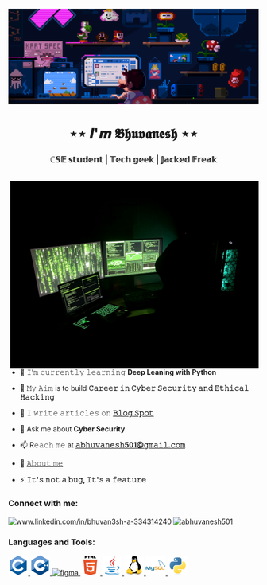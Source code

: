 
<img alt= "banner" src="https://github.com/Bhuvan3sh/Bhuvan3sh/blob/main/687474~1.GIF" ><br>


<h1 align="center">⋆⋆ 𝑰'𝒎 𝕭𝖍𝖚𝖛𝖆𝖓𝖊𝖘𝖍 ⋆⋆</h1>
<h3 align="center">ℂ𝕊𝔼 𝕤𝕥𝕦𝕕𝕖𝕟𝕥 | 𝕋𝕖𝕔𝕙 𝕘𝕖𝕖𝕜 | 𝕁𝕒𝕔𝕜𝕖𝕕 𝔽𝕣𝕖𝕒𝕜</h3>
<br>
<img align="right" alt="prism" width="500" src="https://github.com/Bhuvan3sh/Bhuvan3sh/blob/main/IMG_20231011_191826.jpg">

<p align="left"> </p>

- 🌱 𝙸’𝚖 𝚌𝚞𝚛𝚛𝚎𝚗𝚝𝚕𝚢 𝚕𝚎𝚊𝚛𝚗𝚒𝚗𝚐 <b>Deep Leaning with Python</b>

- 💪 𝙼𝚢 𝙰𝚒𝚖 is to build **𝙲𝚊𝚛𝚎𝚎𝚛 𝚒𝚗 𝙲𝚢𝚋𝚎𝚛 𝚂𝚎𝚌𝚞𝚛𝚒𝚝𝚢 𝚊𝚗𝚍 𝙴𝚝𝚑𝚒𝚌𝚊𝚕 𝙷𝚊𝚌𝚔𝚒𝚗𝚐**

- 📝 𝙸 𝚠𝚛𝚒𝚝𝚎 𝚊𝚛𝚝𝚒𝚌𝚕𝚎𝚜 𝚘𝚗 <b>[𝙱𝚕𝚘𝚐 𝚂𝚙𝚘𝚝](https://bhuvan3sh.blogspot.com/2022/12/chai-chat-with-ai.html)</b>

- 💬 Ask me about <b>Cyber Security</b>

- 📫 R𝚎𝚊𝚌𝚑 𝚖𝚎 at </t>**𝚊𝚋𝚑𝚞𝚟𝚊𝚗𝚎𝚜𝚑501@𝚐𝚖𝚊𝚒𝚕.𝚌𝚘𝚖**

- 📄 [𝙰𝚋𝚘𝚞𝚝 𝚖𝚎](https://drive.google.com/file/d/1YX1jeHdRmrd1v_w0OYRzlrkkpBkOVtKJ/view?usp=share_link)

- ⚡ **𝙸𝚝'𝚜 𝚗𝚘𝚝 𝚊 𝚋𝚞𝚐, 𝙸𝚝'𝚜 𝚊 𝚏𝚎𝚊𝚝𝚞𝚛𝚎**

<h3 align="left">Connect with me:</h3>
<p align="left">
<a href="https://www.linkedin.com/in/bhuvan3sh/" target="blank"><img align="center" src="https://raw.githubusercontent.com/rahuldkjain/github-profile-readme-generator/master/src/images/icons/Social/linked-in-alt.svg" alt="www.linkedin.com/in/bhuvan3sh-a-334314240" height="30" width="40" /></a>
<a href="https://www.hackerrank.com/abhuvanesh501" target="blank"><img align="center" src="https://raw.githubusercontent.com/rahuldkjain/github-profile-readme-generator/master/src/images/icons/Social/hackerrank.svg" alt="abhuvanesh501" height="30" width="40" /></a>
</p>

<h3 align="left">Languages and Tools:</h3>
<p align="left"> <a href="https://www.cprogramming.com/" target="_blank" rel="noreferrer"> <img src="https://raw.githubusercontent.com/devicons/devicon/master/icons/c/c-original.svg" alt="c" width="40" height="40"/> </a> <a href="https://www.w3schools.com/cpp/" target="_blank" rel="noreferrer"> <img src="https://raw.githubusercontent.com/devicons/devicon/master/icons/cplusplus/cplusplus-original.svg" alt="cplusplus" width="40" height="40"/> </a> <a href="https://www.figma.com/" target="_blank" rel="noreferrer"> <img src="https://www.vectorlogo.zone/logos/figma/figma-icon.svg" alt="figma" width="40" height="40"/> </a> <a href="https://www.w3.org/html/" target="_blank" rel="noreferrer"> <img src="https://raw.githubusercontent.com/devicons/devicon/master/icons/html5/html5-original-wordmark.svg" alt="html5" width="40" height="40"/> </a> <a href="https://www.java.com" target="_blank" rel="noreferrer"> <img src="https://raw.githubusercontent.com/devicons/devicon/master/icons/java/java-original.svg" alt="java" width="40" height="40"/> </a> <a href="https://www.linux.org/" target="_blank" rel="noreferrer"> <img src="https://raw.githubusercontent.com/devicons/devicon/master/icons/linux/linux-original.svg" alt="linux" width="40" height="40"/> </a> <a href="https://www.mysql.com/" target="_blank" rel="noreferrer"> <img src="https://raw.githubusercontent.com/devicons/devicon/master/icons/mysql/mysql-original-wordmark.svg" alt="mysql" width="40" height="40"/> </a> <a href="https://www.python.org" target="_blank" rel="noreferrer"> <img src="https://raw.githubusercontent.com/devicons/devicon/master/icons/python/python-original.svg" alt="python" width="40" height="40"/> </a> </p>

<p><!img align="center" src="https://github-readme-stats.vercel.app/api/top-langs?username=bhuvan3sh&show_icons=true&locale=en&layout=compact" alt="bhuvan3sh" /></p>
<!img src="https://komarev.com/ghpvc/?username=bhuvan3sh&label=Profile%20views&color=0e75b6&style=flat" alt="bhuvan3sh" > <!used for visiter count>
